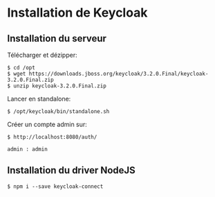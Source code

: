 # Installation de Keycloak

## Installation du serveur

Télécharger et dézipper:

    $ cd /opt
    $ wget https://downloads.jboss.org/keycloak/3.2.0.Final/keycloak-3.2.0.Final.zip    
    $ unzip keycloak-3.2.0.Final.zip
    
Lancer en standalone:
    
    $ /opt/keycloak/bin/standalone.sh
    
Créer un compte admin sur:

    $ http://localhost:8080/auth/
    
    admin : admin
    
    
## Installation du driver NodeJS

    $ npm i --save keycloak-connect
    
